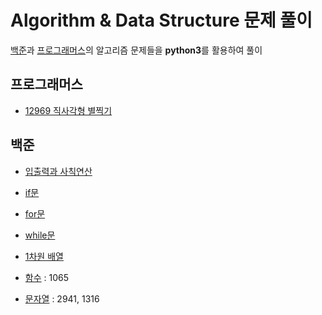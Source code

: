 # Algorithm & Data Structure 문제 풀이
[백준]()과 [프로그래머스]()의 알고리즘 문제들을 **python3**를 활용하여 풀이

## 프로그래머스
* [12969 직사각형 별찍기](https://github.com/DaonWoori/TIL/blob/main/Algorithm%20%26%20Data%20Structure/problem/programmers/12969_%EC%A7%81%EC%82%AC%EA%B0%81%ED%98%95%20%EB%B3%84%EC%B0%8D%EA%B8%B0.md)

## 백준
* [입출력과 사칙연산](https://github.com/DaonWoori/TIL/tree/main/Algorithm%20%26%20Data%20Structure/problem/BaekJoon/%EC%9E%85%EC%B6%9C%EB%A0%A5%EA%B3%BC%20%EC%82%AC%EC%B9%99%EC%97%B0%EC%82%B0)

* [if문](https://github.com/DaonWoori/TIL/tree/main/Algorithm%20%26%20Data%20Structure/problem/BaekJoon/if%EB%AC%B8)

* [for문](https://github.com/DaonWoori/TIL/tree/main/Algorithm%20%26%20Data%20Structure/problem/BaekJoon/for%EB%AC%B8)

* [while문](https://github.com/DaonWoori/TIL/tree/main/Algorithm%20%26%20Data%20Structure/problem/BaekJoon/while%EB%AC%B8)

* [1차원 배열](https://github.com/DaonWoori/TIL/tree/main/Algorithm%20%26%20Data%20Structure/problem/BaekJoon/1%EC%B0%A8%EC%9B%90%20%EB%B0%B0%EC%97%B4)

* [함수](https://github.com/DaonWoori/TIL/tree/main/Algorithm%20%26%20Data%20Structure/problem/BaekJoon/%ED%95%A8%EC%88%98) : 1065

* [문자열](https://github.com/DaonWoori/TIL/tree/main/Algorithm%20%26%20Data%20Structure/problem/BaekJoon/%EB%AC%B8%EC%9E%90%EC%97%B4) : 2941, 1316
